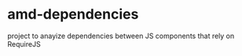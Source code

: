 amd-dependencies
================

project to anayize dependencies between JS components that rely on RequireJS
